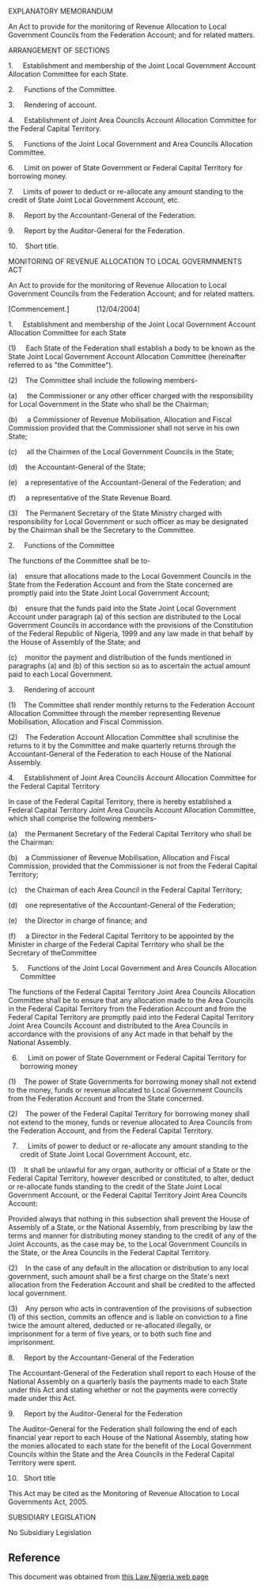# 

EXPLANATORY MEMORANDUM

An Act to provide for the monitoring of Revenue Allocation to Local Government Councils from the Federation Account; and for related matters.

ARRANGEMENT OF SECTIONS

1.     Establishment and membership of the Joint Local Government Account Allocation Committee for each State.

2.     Functions of the Committee.

3.     Rendering of account.

4.     Establishment of Joint Area Councils Account Allocation Committee for the Federal Capital Territory.

5.     Functions of the Joint Local Government and Area Councils Allocation Committee.

6.     Limit on power of State Government or Federal Capital Territory for borrowing money.

7.     Limits of power to deduct or re-allocate any amount standing to the credit of State Joint Local Government Account, etc.

8.     Report by the Accountant-General of the Federation.

9.     Report by the Auditor-General for the Federation.

10.    Short title.

MONITORING OF REVENUE ALLOCATION TO LOCAL GOVERMNMENTS ACT

An Act to provide for the monitoring of Revenue Allocation to Local Government Councils from the Federation Account; and for related matters.

[Commencement.]              [12/04/2004]

1.     Establishment and membership of the Joint Local Government Account Allocation Committee for each State

(1)     Each State of the Federation shall establish a body to be known as the State Joint Local Government Account Allocation Committee (hereinafter referred to as "the Committee").

(2)    The Committee shall include the following members-

(a)     the Commissioner or any other officer charged with the responsibility for Local Government in the State who shall be the Chairman;

(b)     a Commissioner of Revenue Mobilisation, Allocation and Fiscal Commission provided that the Commissioner shall not serve in his own State;

(c)     all the Chairmen of the Local Government Councils in the State;

(d)    the Accountant-General of the State;

(e)    a representative of the Accountant-General of the Federation; and

(f)     a representative of the State Revenue Board.

(3)    The Permanent Secretary of the State Ministry charged with responsibility for Local Government or such officer as may be designated by the Chairman shall be the Secretary to the Committee.

2.     Functions of the Committee

The functions of the Committee shall be to-

(a)    ensure that allocations made to the Local Govemment Councils in the State from the Federation Account and from the State concerned are promptly paid into the State Joint Local Government Account;

(b)    ensure that the funds paid into the State Joint Local Government Account under paragraph (a) of this section are distributed to the Local Government Councils in accordance with the provisions of the Constitution of the Federal Republic of Nigeria, 1999 and any law made in that behalf by the House of Assembly of the State; and

(c)    monitor the payment and distribution of the funds mentioned in paragraphs (a) and (b) of this section so as to ascertain the actual amount paid to each Local Government.

3.     Rendering of account

(1)    The Committee shall render monthly returns to the Federation Account Allocation Committee through the member representing Revenue Mobilisation, Allocation and Fiscal Commission.

(2)    The Federation Account Allocation Committee shall scrutinise the returns to it by the Committee and make quarterly returns through the Accountant-General of the Federation to each House of the National Assembly.

4.     Establishment of Joint Area Councils Account Allocation Committee for the Federal Capital Territory

In case of the Federal Capital Territory, there is hereby established a Federal Capital Territory Joint Area Councils Account Allocation Committee, which shall comprise the following members-

(a)    the Permanent Secretary of the Federal Capital Territory who shall be the Chairman:

(b)    a Commissioner of Revenue Mobilisation, Allocation and Fiscal Commission, provided that the Commissioner is not from the Federal Capital Territory;

(c)    the Chairman of each Area Council in the Federal Capital Territory;

(d)    one representative of the Accountant-General of the Federation;

(e)    the Director in charge of finance; and

(f)     a Director in the Federal Capital Territory to be appointed by the Minister in charge of the Federal Capital Territory who shall be the Secretary of theCommittee

5.     Functions of the Joint Local Government and Area Councils Allocation Committee

The functions of the Federal Capital Territory Joint Area Councils Allocation Committee shall be to ensure that any allocation made to the Area Councils in the Federal Capital Territory from the Federation Account and from the Federal Capital Territory are promptly paid into the Federal Capital Territory Joint Area Councils Account and distributed to the Area Councils in accordance with the provisions of any Act made in that behalf by the National Assembly.

6.     Limit on power of State Government or Federal Capital Territory for borrowing money

(1)    The power of State Governments for borrowing money shall not extend to the money, funds or revenue allocated to Local Government Councils from the Federation Account and from the State concerned.

(2)    The power of the Federal Capital Territory for borrowing money shall not extend to the money, funds or revenue allocated to Area Councils from the Federation Account, and from the Federal Capital Territory.

7.     Limits of power to deduct or re-allocate any amount standing to the credit of State Joint Local Government Account, etc.

(1)    It shall be unlawful for any organ, authority or official of a State or the Federal Capital Territory, however described or constituted, to alter, deduct or re-allocate funds standing to the credit of the State Joint Local Government Account, or the Federal Capital Territory Joint Area Councils Account:

Provided always that nothing in this subsection shall prevent the House of Assembly of a State, or the National Assembly, from prescribing by law the terms and manner for distributing money standing to the credit of any of the Joint Accounts, as the case may be, to the Local Government Councils in the State, or the Area Councils in the Federal Capital Territory.

(2)    In the case of any default in the allocation or distribution to any local government, such amount shall be a first charge on the State's next allocation from the Federation Account and shall be credited to the affected local government.

(3)    Any person who acts in contravention of the provisions of subsection (1) of this section, commits an offence and is liable on conviction to a fine twice the amount altered, deducted or re-allocated illegally, or imprisonment for a term of five years, or to both such fine and imprisonment.

8.     Report by the Accountant-General of the Federation

The Accountant-General of the Federation shall report to each House of the National Assembly on a quarterly basis the payments made to each State under this Act and stating whether or not the payments were correctly made under this Act.

9.     Report by the Auditor-General for the Federation

The Auditor-General for the Federation shall following the end of each financial year report to each House of the National Assembly, stating how the monies allocated to each state for the benefit of the Local Government Councils within the State and the Area Councils in the Federal Capital Territory were spent.

10.   Short title

This Act may be cited as the Monitoring of Revenue Allocation to Local Governments Act, 2005.

SUBSIDIARY LEGISLATION

No Subsidiary Legislation

## Reference

This document was obtained from [this Law Nigeria web page](http://www.lawnigeria.com/LFN/M/Monitoring-of-Revenue-Allocation-to-Local-Governments-Act.php)